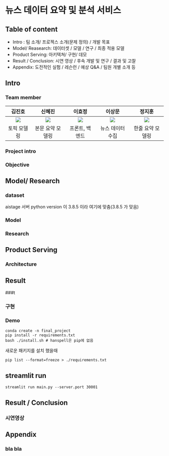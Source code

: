 # 뉴스 데이터 요약 및 분석 서비스

## Table of content

* Intro : 팀 소개/ 프로젝스 소개(문제 정의) / 개발 목표
* Model/ Reasearch: 데이터셋 / 모델 / 연구 / 최종 적용 모델
* Product Serving: 아키텍쳐/ 구현/ 데모
* Result / Conclusion: 시연 영상 / 후속 개발 및 연구 / 결과 및 고찰
* Appendix: 도전적인 실험 / 레슨런 / 예상 Q&A / 팀원 개별 소개 등

## Intro

### Team member
김진호                       |  신혜진                   |  이효정                    |  이상문                    |  정지훈                    |
:-------------------------:|:------------------------:|:------------------------:|:------------------------:|:-------------------------:
![](https://...Dark.png)   | ![](https://...Ocean.png)| ![](https://...Dark.png) | ![](https://...Ocean.png)| ![](https://...Ocean.png)
| 토픽 모델링  | 본문 요약 모델링| 프론트, 백엔드| 뉴스 데이터 수집| 한줄 요약 모델링

### Project intro

### Objective

## Model/ Research

### dataset
aistage 서버 python version 이 3.8.5 이라 여기에 맞춤(3.8.5 가 맞음)

### Model

### Research

## Product Serving

### Architecture

## Result

###t

### 구현

### Demo

```
conda create -n final_project
pip install -r requirements.txt
bash ./install.sh # hanspell은 pip에 없음
```

새로운 패키지를 설치 했을때
```
pip list --format=freeze > ./requirements.txt
```

## streamlit run
```
streamlit run main.py --server.port 30001
```

## Result / Conclusion

### 시연영상

## Appendix

### bla bla

